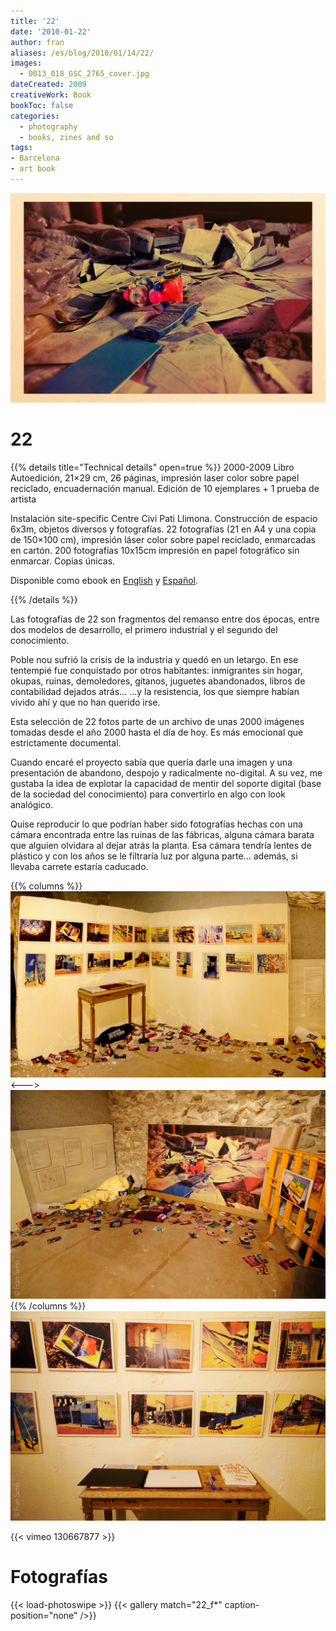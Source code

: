 ```yaml
---
title: '22'
date: '2010-01-22'
author: fran
aliases: /es/blog/2010/01/14/22/
images:
  - 0013_018_GSC_2765_cover.jpg
dateCreated: 2009
creativeWork: Book
bookToc: false
categories:
  - photography
  - books, zines and so
tags:
- Barcelona
- art book
---
```


![22_fran_simo_05.jpg](22_fran_simo_05.jpg)
# 22 
{{% details title="Technical details" open=true %}}
2000-2009
Libro
Autoedición, 21×29 cm, 26 páginas, impresión laser color sobre papel reciclado, encuadernación manual.
Edición de 10 ejemplares + 1 prueba de artista

Instalación site-specific Centre Civi Pati Llimona.
Construcción de espacio 6x3m, objetos diversos y fotografías.
22 fotografías (21 en A4 y una copia de 150×100 cm), impresión láser color sobre papel reciclado, enmarcadas en cartón.
200 fotografías 10x15cm impresión en papel fotográfico sin enmarcar. Copias únicas.

Disponible como ebook en [English](http://www.lulu.com/shop/fran-sim%C3%B3/22/ebook/product-20663836.html) y [Español](http://www.lulu.com/shop/fran-sim%C3%B3/22/ebook/product-18680983.html).

{{% /details %}}

Las fotografías de 22 son fragmentos del remanso entre dos épocas, entre dos modelos de desarrollo, el primero industrial y el segundo del conocimiento.

Poble nou sufrió la crisis de la industria y quedó en un letargo. En ese tentempié fue conquistado por otros habitantes: inmigrantes sin hogar, okupas, ruinas, demoledores, gitanos, juguetes abandonados, libros de contabilidad dejados atrás… …y la resistencia, los que siempre habían vivido ahí y que no han querido irse.

Esta selección de 22 fotos parte de un archivo de unas 2000 imágenes tomadas desde el año 2000 hasta el día de hoy. Es más emocional que estrictamente documental.

Cuando encaré el proyecto sabía que quería darle una imagen y una presentación de abandono, despojo y radicalmente no-digital. A su vez, me gustaba la idea de explotar la capacidad de mentir del soporte digital (base de la sociedad del conocimiento) para convertirlo en algo con look analógico.

Quise reproducir lo que podrían haber sido fotografías hechas con una cámara encontrada entre las ruinas de las fábricas, alguna cámara barata que alguien olvidara al dejar atrás la planta. Esa cámara tendría lentes de plástico y con los años se le filtraría luz por alguna parte… además, si llevaba carrete estaría caducado.

{{% columns %}}
![ISC9166-Edit-2.jpg](ISC9166-Edit-2.jpg) 
<--->
![ISC9178.jpg](ISC9178.jpg)
{{% /columns %}}
![ISC9179_dxo.jpg](ISC9179_dxo.jpg)


{{< vimeo 130667877 >}}



# Fotografías

{{< load-photoswipe >}}
{{< gallery match="22_f*" caption-position="none" />}}